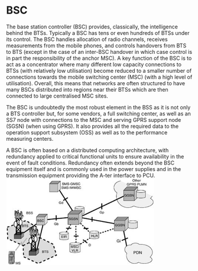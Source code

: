 # BSC


The base station controller (BSC) provides, classically, the
intelligence behind the BTSs. Typically a BSC has tens or even hundreds
of BTSs under its control. The BSC handles allocation of radio channels,
receives measurements from the mobile phones, and controls handovers
from BTS to BTS (except in the case of an inter-BSC handover in which
case control is in part the responsibility of the anchor MSC). A key
function of the BSC is to act as a concentrator where many different low
capacity connections to BTSs (with relatively low utilisation) become
reduced to a smaller number of connections towards the mobile switching
center (MSC) (with a high level of utilisation). Overall, this means
that networks are often structured to have many BSCs distributed into
regions near their BTSs which are then connected to large centralised
MSC sites.

The BSC is undoubtedly the most robust element in the BSS as it is not
only a BTS controller but, for some vendors, a full switching center, as
well as an SS7 node with connections to the MSC and serving GPRS support
node (SGSN) (when using GPRS). It also provides all the required data to
the operation support subsystem (OSS) as well as to the performance
measuring centers.

A BSC is often based on a distributed computing architecture, with
redundancy applied to critical functional units to ensure availability
in the event of fault conditions. Redundancy often extends beyond the
BSC equipment itself and is commonly used in the power supplies and in
the transmission equipment providing the A-ter interface to PCU.\
![](./images/15007845.png?width=399)

